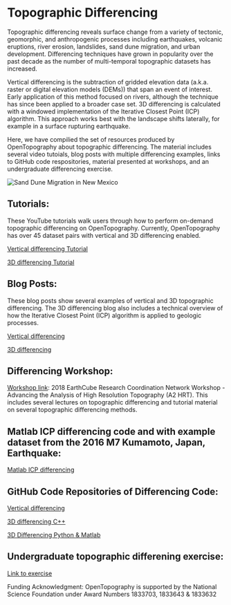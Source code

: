 # Topographic Differencing 

Topographic differencing reveals surface change from a variety of tectonic, geomorphic, and anthropogenic processes including earthquakes, volcanic eruptions, river erosion, landslides, sand dune migration, and urban development. Differencing techniques have grown in popularity over the past decade as the number of multi-temporal topographic datasets has increased.  

Vertical differencing is the subtraction of gridded elevation data (a.k.a. raster or digital elevation models (DEMs)) that span an event of interest. Early application of this method focused on rivers, although the technique has since been applied to a broader case set. 3D differencing is calculated with a windowed implementation of the Iterative Closest Point (ICP) algorithm. This approach works best with the landscape shifts laterally, for example in a surface rupturing earthquake. 

Here, we have compilied the set of resources produced by OpenTopography about topographic differencing. The material includes several video tutoials, blog posts with multiple differencing examples, links to GitHub code respositories, material presented at workshops, and an undergraduate differencing exercise. 

![Sand Dune Migration in New Mexico](https://cloud.sdsc.edu:443/v1/AUTH_opentopography/www/images%2Fsand_dunes_NM.gif)

## Tutorials: 
These YouTube tutorials walk users through how to perform on-demand topographic differencing on OpenTopography. Currently, OpenTopography has over 45 dataset pairs with vertical and 3D differencing enabled. 

[Vertical differencing Tutorial](https://youtu.be/BlDx66AQ3G0)

[3D differencing Tutorial](https://youtu.be/OoIasU4yMeQ)

## Blog Posts: 
These blog posts show several examples of vertical and 3D topographic differencing. The 3D differencing blog also includes a technical overview of how the Iterative Closest Point (ICP) algorithm is applied to geologic processes. 

[Vertical differencing](https://opentopography.org/blog/topographic-differencing-showcase)

[3D differencing](https://opentopography.org/blog/demand-3d-topographic-differencing)

## Differencing Workshop: 
[Workshop link](https://opentopography.org/blog/topographic-differencing-showcase): 2018 EarthCube Research Coordination Network Workshop - Advancing the Analysis of High Resolution Topography (A2 HRT). This includes several lectures on topographic differencing and tutorial material on several topographic differencing methods. 

## Matlab ICP differencing code and with example dataset from the 2016 M7 Kumamoto, Japan, Earthquake:
[Matlab ICP differencing](https://github.com/cpscottasu/ICP_Topo_Diff_Matlab)

## GitHub Code Repositories of Differencing Code:

[Vertical differencing](https://github.com/OpenTopography/Vertical_Differencing)

[3D differencing C++](https://github.com/OpenTopography/libicp)

[3D Differencing Python & Matlab](https://github.com/OpenTopography/3D_Differencing)


## Undergraduate topographic differening exercise:

[Link to exercise](https://opentopography.org/learn/ugrad_differencing)

Funding Acknowledgment: OpenTopography is supported by the National Science Foundation under Award Numbers 1833703, 1833643 & 1833632
